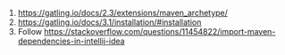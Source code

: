 1. https://gatling.io/docs/2.3/extensions/maven_archetype/
2. https://gatling.io/docs/3.1/installation/#installation
3. Follow https://stackoverflow.com/questions/11454822/import-maven-dependencies-in-intellij-idea
